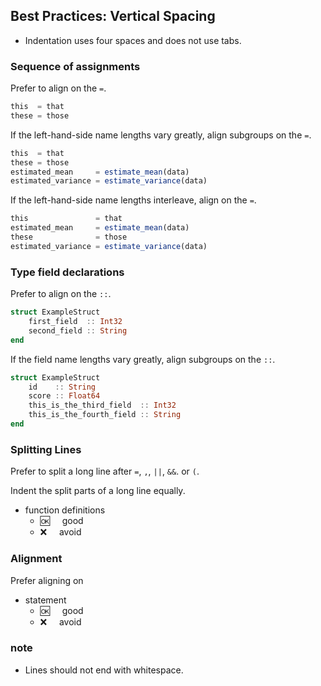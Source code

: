 ## Best Practices:  Vertical Spacing
     
- Indentation uses four spaces and does not use tabs.

### Sequence of assignments

Prefer to align on the `=`.

```julia
this  = that
these = those
```
If the left-hand-side name lengths vary greatly, align subgroups on the `=`.
```julia
this  = that
these = those
estimated_mean     = estimate_mean(data)
estimated_variance = estimate_variance(data)
```
If the left-hand-side name lengths interleave, align on the `=`.
```julia
this               = that
estimated_mean     = estimate_mean(data)
these              = those
estimated_variance = estimate_variance(data)
```

### Type field declarations

Prefer to align on the `::`.

```julia
struct ExampleStruct    
    first_field  :: Int32    
    second_field :: String    
end    
```
If the field name lengths vary greatly, align subgroups on the `::`.
```julia
struct ExampleStruct    
    id    :: String    
    score :: Float64    
    this_is_the_third_field  :: Int32    
    this_is_the_fourth_field :: String    
end    
```
### Splitting Lines

Prefer to split a long line after `=`, `,`, `||`, `&&`. or `(`.

Indent the split parts of a long line equally.

- function definitions
  - :ok:&nbsp;&nbsp;&nbsp;&nbsp; good
  - :x:&nbsp;&nbsp;&nbsp;&nbsp;  avoid

### Alignment

Prefer aligning on

- statement
  - :ok:&nbsp;&nbsp;&nbsp;&nbsp; good
  - :x:&nbsp;&nbsp;&nbsp;&nbsp;  avoid
  
### note

- Lines should not end with whitespace.

